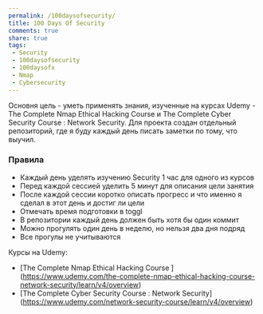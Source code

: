 ```yaml
---
permalink: /100daysofsecurity/
title: 100 Days Of Security
comments: true
share: true
tags:
 - Security
 - 100daysofsecurity
 - 100daysofx
 - Nmap
 - Cybersecurity
---
```


Основня цель - уметь применять знания, изученные на курсах Udemy - The Complete Nmap Ethical Hacking Course и The Complete Cyber Security Course : Network Security.
Для проекта создан отдельный репозиторий, где я буду каждый день писать заметки по тому, что выучил.

### Правила


* Каждый день уделять изучению Security 1 час для одного из курсов  
* Перед каждой сессией уделить 5 минут для описания цели занятия
* После каждой сессии коротко описать прогресс и что именно я сделал в этот день и достиг ли цели
* Отмечать время подготовки в toggl
* В репозитории каждый день должен быть хотя бы один коммит
* Можно прогулять один день в неделю, но нельзя два дня подряд
* Все прогулы не учитываются

Курсы на Udemy:

* [The Complete Nmap Ethical Hacking Course ] (https://www.udemy.com/the-complete-nmap-ethical-hacking-course-network-security/learn/v4/overview)
* [The Complete Cyber Security Course : Network Security] (https://www.udemy.com/network-security-course/learn/v4/overview) 
